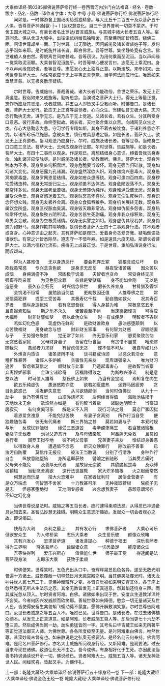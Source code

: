 大乘单译经·第0385部佛说菩萨修行经一卷西晋河内沙门白法祖译
· 经名 · 卷数 · 跋序
· 品名 · 品数 · 译作者字体：大号 中号 小号
佛说菩萨修行经
佛说菩萨修行经
　　闻如是。一时佛游舍卫国祇树给孤独精舍。与大比丘千二百五十及众菩萨五千人俱。皆尊菩萨神通[叡-├+〡]达权慧变化。游三千世界普利一切莫不蒙济。于时舍卫国大城之中。有豪长者名比罗达(晋言威施)。与其城中诸大长者五百人等。宿意同念。俱从舍卫大城中。出往诣祇树给孤独精舍。前至佛所即皆稽首。绕佛三匝。问讯世尊却坐一面。于时世尊。以无限达。因问威施及诸长者族姓子等。发何志乎诣如来耶。是时威施并诸长者。即白佛言。吾等世尊。集坐静处竞有念言。佛世难值人身由然。得脱离世同亦甚难。吾等窃议。为用何乘而至泥洹。当以声闻缘一觉乘取泥洹耶。大乘普智泥洹脱乎。时吾等举心便发言曰。志愿无上乘泥曰。身不以声闻缘觉脱也。吾等世尊。志愿发心无上独尊正意。以斯法故。来奉如来。云何世尊菩萨大士。内性常欲应于无上平等正真尊觉。当学何法而应行住。唯愿如来垂慧普慈。以无极哀散示疑结。

　　尔时世尊。告威施曰。善哉善哉。诸大长者乃能改俗。舍世之荣乐。发无上正真道意。觐诣如来又威施等。勤听思念。当演说之菩萨大士行。得无上等最正觉。志作所应及其觉法。长者威施。并五百人即皆叉手受教而听。时佛告曰。是诸长者。菩萨大士发行。欲应无上正真等最觉者。心向众生。当建弘普无极大慈。志习念行勤执无舍。进学无忘。是乃应于无上觉道。又诸长者。若有众生。分其所受身口意恶。彼行非故。命终堕狱故。诸长者。天地聚合集以众苦。向诸网见众生之类。存心大慈勤志大悲。守习学行专精如斯。其身不着衣被饮食。于诸利养意亦不贪。以诸所珍乐尽施惠。念彼众生。慎行戒具忍进定智。如是长者。菩萨大士。欲发无上正真道者。当习观法乃应身行。尔时。威施及诸长者。吾等世尊。当修身三口四意三念法。菩萨大士。云何应观身行法耶。尔时世尊。告威施等。如是长者。菩萨大士。有四十二事而以观身。作是观已。离想结缠身心意识。缚着吾我贪身寿命。浊乱诸非应便除尽。是时威施及诸长者。受教而听。佛言。菩萨大士。观身污秽本为不净。观身臭处纯积腐烂。观身危脆要当毁坏。观身无强当归碎散。观身如幻诸大变化。观身恶露九孔诸漏。观身盛然淫欲火炽。观身燋烧兴恚毒火。观身愚冥痴蒙毒盛。观身罗网恩爱结缚。观身如疮众患缠绕。观身可患四百四病。观身秽宅受诸虫种。观身无常逝归尘土。观身顽愚不达体法。观身危陋毁落不久。观身无赖常怀多忧。观身无坚老至苦极。观身无倚饰伪纯诈。观身难满受盛无厌。观身巢屈受众色爱。观身贪惑迷着五乐。观身昧冥意怀喜悦。观身无住生死种异。观身识念怀想众贱。观身无友极养会离。观身众食狐吞狼争。观身机关展转无数。观身系属饮食所盛。观身叵视脓血臭满。观身毁灭趣非常法。观身如仇恒多怨害。观身热恼常怀忧结。观身聚殃五阴所误。观身苦器生死剧痛。观身非我众缘积聚。观身无命男女会散。观身为空根受诸情。观身无实譬之如幻。观身虚伪其现若梦。观身伪惑为如野马。观身诈欺其喻响像。是谓长者菩萨大士四十二事观身行法。其不观者或贪身。心神意识由之起灭。其有菩萨如是观已。爱着身命贪爱吾我。疑垢倒谬及诸欲乐。有常之计皆悉除尽。遵志守一不惜年寿。如是速具六度无极。斯谓长者菩萨大士。以满六德权化流布。疾得无上成最正觉。于是世尊。重加弘演说身行法。而叹颂曰。

　　得为人甚难值　　无以身造恶行
　　要会死弃丘冢　　狐狼食或烂坏
　　伪欺我愚常惑　　专兴念贪色欲
　　是身求无反复　　昼夜受诸苦痛
　　因众苦以成恼　　身痈满盛不净
　　常困极于饥渴　　夫智者岂贪命
　　常受身终无厌　　强畜养剧亲厚
　　为见色犯众罪　　彼缘是受狱痛
　　身不能如金刚　　无以是造恶业
　　虽久存会归死　　时兴信念佛世
　　假长久养育身　　甘肴膳及香华
　　会饥渴不恒常　　虽勉励当何益
　　更劫数因还值　　人雄尊佛之世
　　常发信莫犯罪　　或堕三受苦毒
　　其极寿亿千载　　勤自勉如救火
　　况其寿百岁者　　憍纵身造狱殃
　　若有念想吾我　　得人身甚为难
　　常极意恣五乐　　且自娱焉知后
　　斯之乐不永久　　诸苦毒至不远
　　当速离诸悭贪　　可得应大福祚
　　财非财譬如梦　　强以此伪众生
　　时一有或便尽　　明智者不吝财
　　若如幻化色惑　　现虚伪花鲜彩
　　是欲财谁欺身　　愚浊惑堕颠倒
　　以众苦致福财　　用身故念与想
　　财非财五家事　　有何智为财惑
　　谬顺随妻与子　　王势强夺聚财
　　觉无常了如此　　终无意乐利家
　　恩爱聚致苦恼　　无贪惑着家狱
　　父母财身妻子　　皆留在行自当
　　有贪惜不自觉　　唯恐财随我灭
　　愚顽者力求财　　有智虑信无贪
　　悭不信不可从　　极自卑如儿仆
　　外燋贪内热谄　　诸圣贤所不咏
　　谈书籍或诗颂　　以惑众若淫女
　　意粗犷性暴弊　　诸悭人多妒嫉
　　贪狼性无亲友　　现卑谦强亲人
　　唯为财习追苦　　智虑者莫信之
　　顺财故与此事　　乃造起毒害心
　　是故智当省察　　弃离悭妒邪事
　　金珠宝诸珍奇　　因福祚得致之
　　为斯故兴诤讼　　制是意整以法
　　时可值人雄尊　　慈氏佛上如来
　　乃当有金宝地　　焉知复在向生
　　欲五乐纯虚伪　　愚迷惑欺诈意
　　欲若如夏盛热　　坐野马因疲劳
　　贪目色欲惑己　　淫发醉失意志
　　从习欲随颠倒　　当何时值佛世
　　从九十一劫中　　世乃有佛尊觉
　　山须弥烧坏灭　　后何缘当得值
　　海陂池枯竭干　　天地燋永无余
　　欲炽然亦如是　　有何智当着欲
　　诸聪达明智士　　当察知居寂灭
　　有何贪奚可乐　　解是义不入网
　　观行习法之最　　莫恋尸冢囚狱
　　着恩爱贪浊意　　不能免狱苦殃
　　有妻子贪离别　　所作行当自受
　　便独趣随苦毒　　彼无有代痛者
　　斯三界恼之甚　　莫若如妻与子
　　本爱时规与乐　　反成忧罪恼根
　　缘受三恶道苦　　毒辛酸惨痛生
　　若当被诸恼根　　妻及子无伐者
　　勿以父造恶行　　及与母诸亲属
　　阿鼻痛无免救　　且莫如身行者
　　阎罗王狱卒地　　彼不问父母事
　　兄弟妻子亲友　　惟结却身善恶
　　以得致身人身　　遭遇值不念恶
　　断灭众殃罪行　　除改前不善事
　　已浊污自防覆　　莫信作无报应
　　彼法王当散说　　分别了行清净
　　身种作行自当　　纵放意随堕恼
　　身所造即获殃　　譬喻之影随形
　　当其受苦痛时　　父母亲不能免
　　及善厚无代者　　是故智无恋欲
　　其欲脱狱楚毒　　及众缚枷锁械
　　当勤念舍离欲　　速行法世雄教
　　家大炽多恼根　　火之起而常然
　　何慧达而乐是　　揩大火恐难中
　　在家者忧利时　　居俗业营妻子
　　有是众万端虑　　何智慧不舍家
　　十力教甚可乐　　无种栽取若根
　　騃痴子无是志　　但惑家堕地狱
　　天地间专惑者　　兴念想我妻子
　　愚顽意谓常存　　不知之幻化身

　　当佛世尊说是法时。威施之等五百长者。应时逮得柔顺法忍。从得忍已神通备具达知去来。圣智弘妙慧无挂碍。明晓众生意志所趣欲。发起众一切会者观心之故。即说偈曰。

　　快哉为大利　　众利之最上
　　其有发心行　　求佛菩萨者
　　大乘心可乐　　但欲安众生
　　为人修桥梁　　志乐大乘者
　　众生爱乐彼　　颜像众欣睹
　　其有兴发心　　志求菩萨道
　　诸发菩提心　　种德于福田
　　深乐菩萨者　　得为三界明
　　隆圣菩萨心　　踰越诸众意
　　一切悉备足　　能度诸众生
　　吾等快得利　　爱乐兴斯心
　　值佛能仁世　　师子最正觉
　　得逮闻是法　　菩萨观身法
　　志即乐大乘　　获致于柔顺

　　时佛便笑。世尊笑时。五色光出从口中。奋辉晖晃昱色色各异。遂至无数光明普遍十方诸土。威景覆蔽一切释梵日月天魔宫殿之明。当其佛笑及覆光时。诸天龙神并世人民七万二千。见佛神耀暐晔之变。亦皆自觉被如来明安育其体。各于座上忽然悉得无所从生法乐之忍。其余无数皆发无上正真道意。然其焰还绕身三匝。而其威光忽从顶入。尔时贤者阿难。白佛。诸佛如来出现于世。安度众生道教洋洋终不妄笑。今者何因兴发威颜而欣笑耶。善哉世尊如来降德。愍念一切无量诸天及世人民。皆使得安畜生禽兽蜎飞蠕动莫不蒙度。愿佛开解敷演笑意。尔时世尊告阿难曰。汝见长者威施之等五百人不。唯然已见。世尊告曰。是诸长者。在过去诸佛植众德本。从发无上正真道意。如是阿难。长者威施五百人等。却后当更七十六劫不堕三苦。然后成佛当同一劫。劫名勇猛皆同一字。其号名曰华吉藏王如来无所著平等正觉道法御天人师。为佛世尊。各各所度极至无量。是时阿难重白佛言。唯然世尊。甚深妙哉未曾有也。如来散说是之弘奥无极要法。是经名何云何奉持。佛言阿难。是经名曰菩萨修行。亦名大士威施所问观身行经。又斯阿难。是观要法。过去当来今现在诸佛。致道弘化无不由之。吾今成佛。有身相好化于生死。亦因此法当善书持讽诵读说开示一切。佛说经已。贤者阿难大士。威施五百人等。诸天龙神及世人民。闻经欢喜。皆起叉手。为佛作礼。

上一部：乾隆大藏经·大乘单译经·佛说菩萨行五十缘身经一卷
下一部：乾隆大藏经·大乘单译经·佛说金色王经一卷
乾隆大藏经·大乘单译经·佛说菩萨修行经